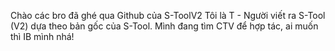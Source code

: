 Chào các bro đã ghé qua Github của S-ToolV2
Tôi là T - Người viết ra S-Tool (V2) dựa theo bản gốc của S-Tool. Mình đang tìm CTV để hợp tác, ai muốn thì IB mình nhá!
